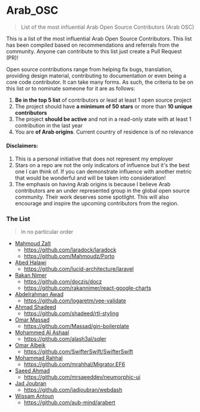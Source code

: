 # Arab_OSC
> List of the most influential Arab Open Source Contributors (Arab OSC)

This is a list of the most influential Arab Open Source Contributors. This list has been compiled based on recommendations and referrals from the community. Anyone can contribute to this list just create a Pull Request (PR)!

Open source contributions range from helping fix bugs, translation, providing design material, contributing to documentation or even being a core code contributor. It can take many forms. As such, the criteria to be on this list or to nominate someone for it are as follows:

1. **Be in the top 5 list** of contributors or lead at least 1 open source project
2. The project should have **a minimum of 50 stars** or more than **10 unique contributors**
3. The project **should be active** and not in a read-only state with at least 1 contribution in the last year
4. You are **of Arab origins**. Current country of residence is of no relevance

#### Disclaimers:
1. This is a personal initiative that does not represent my employer
2. Stars on a repo are not the only indicators of influence but it's the best one I can think of. If you can demonstrate influence with another metric that would be wonderful and will be taken into consideration!
3. The emphasis on having Arab origins is because I believe Arab contributors are an under represented group in the global open source community. Their work deserves some spotlight. This will also encourage and inspire the upcoming contributors from the region.

### The List
> In no particular order

- [Mahmoud Zalt](https://github.com/Mahmoudz)
  - https://github.com/laradock/laradock 
  - https://github.com/Mahmoudz/Porto
- [Abed Halawi](https://github.com/Mulkave)
  - https://github.com/lucid-architecture/laravel
- [Rakan Nimer](https://github.com/rakannimer)
  - https://github.com/doczjs/docz 
  - https://github.com/rakannimer/react-google-charts
- [Abdelrahman Awad](https://github.com/logaretm)
  - https://github.com/logaretm/vee-validate
- [Ahmad Shadeed](https://github.com/shadeed)
  - https://github.com/shadeed/rtl-styling
- [Omar Massad](https://github.com/Massad)
  - https://github.com/Massad/gin-boilerplate
- [Mohammed Al Ashaal](https://github.com/alash3al)
  - https://github.com/alash3al/sqler
- [Omar Albeik](https://github.com/omaralbeik)
  - https://github.com/SwifterSwift/SwifterSwift
- [Mohammad Rahhal](https://github.com/mrahhal)
  - https://github.com/mrahhal/Migrator.EF6
- [Saeed Ahmad](https://github.com/mrsaeeddev)
  - https://github.com/mrsaeeddev/neumorphic-ui
- [Jad Joubran](https://github.com/jadjoubran)
  - https://github.com/jadjoubran/webdash
- [Wissam Antoun](https://github.com/WissamAntoun)
  - https://github.com/aub-mind/arabert
